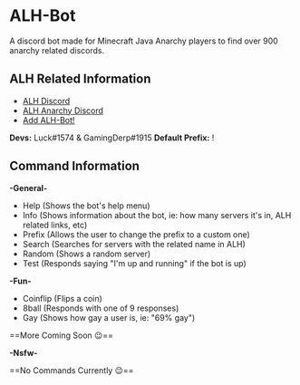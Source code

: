 # ALH-Bot
A discord bot made for Minecraft Java Anarchy players to find over 900 anarchy related discords.

## ALH Related Information
- [ALH Discord](https://discord.gg/xt9CkXQ)
- [ALH Anarchy Discord](https://discord.gg/xmtngnh)
- [Add ALH-Bot!](https://discord.com/api/oauth2/authorize?client_id=749364874815078523&permissions=0&scope=bot)

**Devs:** Luck#1574 & GamingDerp#1915 
**Default Prefix:** !

## Command Information

**-General-**
- Help (Shows the bot's help menu)
- Info (Shows information about the bot, ie: how many servers it's in, ALH related links, etc)
- Prefix (Allows the user to change the prefix to a custom one)
- Search (Searches for servers with the related name in ALH)
- Random (Shows a random server)
- Test (Responds saying "I'm up and running" if the bot is up)

**-Fun-**
- Coinflip (Flips a coin)
- 8ball (Responds with one of 9 responses)
- Gay (Shows how gay a user is, ie: "69% gay")
  
==More Coming Soon :wink:==
  
**-Nsfw-**

==No Commands Currently :wink:==
